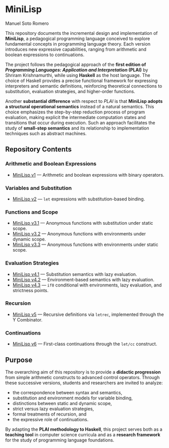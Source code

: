 # MiniLisp

Manuel Soto Romero

This repository documents the incremental design and implementation of **MiniLisp**, a pedagogical programming language conceived to explore fundamental concepts in programming language theory. Each version introduces new expressive capabilities, ranging from arithmetic and boolean expressions to continuations.

The project follows the pedagogical approach of the **first edition of *Programming Languages: Application and Interpretation* (PLAI)** by Shriram Krishnamurthi, while using **Haskell** as the host language. The choice of Haskell provides a precise functional framework for expressing interpreters and semantic definitions, reinforcing theoretical connections to substitution, evaluation strategies, and higher-order functions.

Another **substantial difference** with respect to *PLAI* is that **MiniLisp adopts a structural operational semantics** instead of a natural semantics. This choice emphasizes the step-by-step reduction process of program evaluation, making explicit the intermediate computation states and transitions that occur during execution. Such an approach facilitates the study of **small-step semantics** and its relationship to implementation techniques such as abstract machines.

## Repository Contents

### Arithmetic and Boolean Expressions

* [MiniLisp v1](MINILISP01) — Arithmetic and boolean expressions with binary operators.

### Variables and Substitution

* [MiniLisp v2](MINILISP02) — `let` expressions with substitution-based binding.

### Functions and Scope

* [MiniLisp v3.1](MINILISP03/VERSION01) — Anonymous functions with substitution under static scope.
* [MiniLisp v3.2](MINILISP03/VERSION02) — Anonymous functions with environments under dynamic scope.
* [MiniLisp v3.3](MINILISP03/VERSION03) — Anonymous functions with environments under static scope.

### Evaluation Strategies

* [MiniLisp v4.1](MINILISP04/VERSION01) — Substitution semantics with lazy evaluation.
* [MiniLisp v4.2](MINILISP04/VERSION02) — Environment-based semantics with lazy evaluation.
* [MiniLisp v4.3](MINILISP04/VERSION03) — `if0` conditional with environments, lazy evaluation, and strictness points.

### Recursion

* [MiniLisp v5](MINILISP05) — Recursive definitions via `letrec`, implemented through the Y Combinator.

### Continuations

* [MiniLisp v6](MINILISP06) — First-class continuations through the `let/cc` construct.

## Purpose

The overarching aim of this repository is to provide a **didactic progression** from simple arithmetic constructs to advanced control operators. Through these successive versions, students and researchers are invited to analyze:

* the correspondence between syntax and semantics,
* substitution and environment models for variable binding,
* distinctions between static and dynamic scope,
* strict versus lazy evaluation strategies,
* formal treatments of recursion, and
* the expressive role of continuations.

By adapting the **PLAI methodology to Haskell**, this project serves both as a **teaching tool** in computer science curricula and as a **research framework** for the study of programming language foundations.
